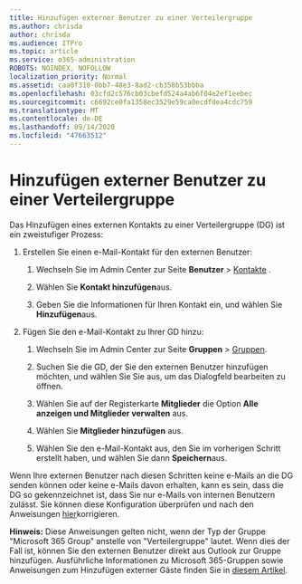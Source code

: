 ```yaml
---
title: Hinzufügen externer Benutzer zu einer Verteilergruppe
ms.author: chrisda
author: chrisda
ms.audience: ITPro
ms.topic: article
ms.service: o365-administration
ROBOTS: NOINDEX, NOFOLLOW
localization_priority: Normal
ms.assetid: caa0f310-0bb7-48e3-8ad2-cb358b53bbba
ms.openlocfilehash: 03cfd2c576cb03cbefd524a4ab6f04e2ef1eebec
ms.sourcegitcommit: c6692ce0fa1358ec3529e59ca0ecdfdea4cdc759
ms.translationtype: MT
ms.contentlocale: de-DE
ms.lasthandoff: 09/14/2020
ms.locfileid: "47663512"
---
```

# <a name="add-external-users-to-a-distribution-group"></a>Hinzufügen externer Benutzer zu einer Verteilergruppe

Das Hinzufügen eines externen Kontakts zu einer Verteilergruppe (DG) ist ein zweistufiger Prozess:
  
1. Erstellen Sie einen e-Mail-Kontakt für den externen Benutzer:
    
    1. Wechseln Sie im Admin Center zur Seite **Benutzer**  >  [Kontakte](https://admin.microsoft.com/adminportal/home#/Contact) . 
    
    2. Wählen Sie **Kontakt hinzufügen**aus.
    
    3. Geben Sie die Informationen für Ihren Kontakt ein, und wählen Sie **Hinzufügen**aus.
    
2. Fügen Sie den e-Mail-Kontakt zu Ihrer GD hinzu:
    
    1. Wechseln Sie im Admin Center zur Seite **Gruppen** > [Gruppen](https://admin.microsoft.com/adminportal/home#/groups). 
    
    2. Suchen Sie die GD, der Sie den externen Benutzer hinzufügen möchten, und wählen Sie Sie aus, um das Dialogfeld bearbeiten zu öffnen.
    
    3. Wählen Sie auf der Registerkarte **Mitglieder** die Option **Alle anzeigen und Mitglieder verwalten** aus. 
    
    4. Wählen Sie **Mitglieder hinzufügen** aus.
    
    5. Wählen Sie den e-Mail-Kontakt aus, den Sie im vorherigen Schritt erstellt haben, und wählen Sie dann **Speichern**aus.
    
Wenn Ihre externen Benutzer nach diesen Schritten keine e-Mails an die DG senden können oder keine e-Mails davon erhalten, kann es sein, dass die DG so gekennzeichnet ist, dass Sie nur e-Mails von internen Benutzern zulässt. Sie können diese Konfiguration überprüfen und nach den Anweisungen [hier](https://docs.microsoft.com/exchange/mail-flow-best-practices/non-delivery-reports-in-exchange-online/fix-error-code-5-7-133-in-exchange-online)korrigieren.
  
 **Hinweis:** Diese Anweisungen gelten nicht, wenn der Typ der Gruppe "Microsoft 365 Group" anstelle von "Verteilergruppe" lautet. Wenn dies der Fall ist, können Sie den externen Benutzer direkt aus Outlook zur Gruppe hinzufügen. Ausführliche Informationen zu Microsoft 365-Gruppen sowie Anweisungen zum Hinzufügen externer Gäste finden Sie in [diesem Artikel](https://support.office.com/article/Guest-access-in-Office-365-Groups-bfc7a840-868f-4fd6-a390-f347bf51aff6.aspx).
  